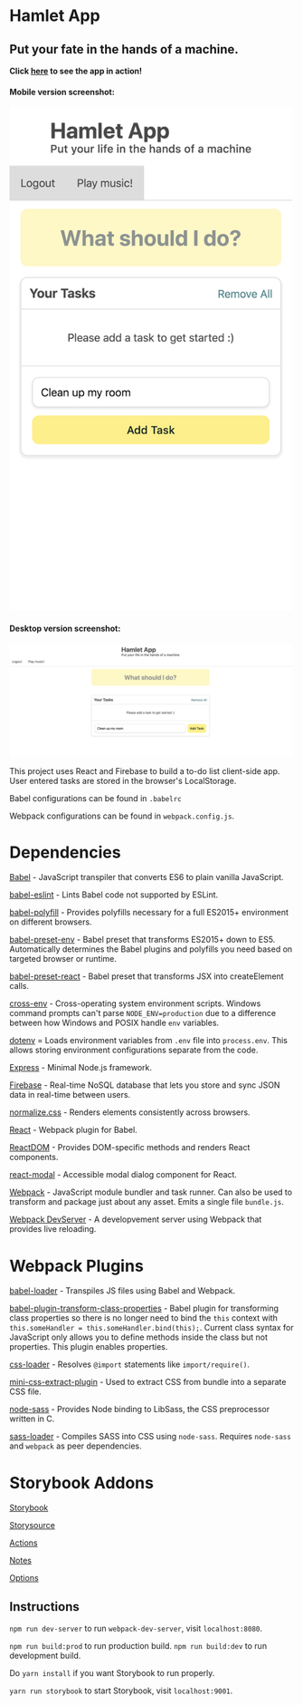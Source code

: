 # Hamlet App
## Put your fate in the hands of a machine.

**Click [here](https://hamlet-app.herokuapp.com/) to see the app in action!**

#### Mobile version screenshot:

<img src="./screenshots/mobile-screenshot.png" width=500>

#### Desktop version screenshot:

<img src="./screenshots/desktop-screenshot.png" width=500>

This project uses React and Firebase to build a to-do list client-side app. User entered tasks are stored in the browser's LocalStorage.

Babel configurations can be found in `.babelrc`

Webpack configurations can be found in `webpack.config.js`.


# Dependencies

[Babel](https://babeljs.io/) - JavaScript transpiler that converts ES6 to plain vanilla JavaScript.

[babel-eslint](https://github.com/babel/babel-eslint) - Lints Babel code not supported by ESLint.

[babel-polyfill](https://babeljs.io/docs/en/babel-polyfill.html) - Provides polyfills necessary for a full ES2015+ environment on different browsers.

[babel-preset-env](https://github.com/babel/babel/tree/master/packages/babel-preset-env) - Babel preset that transforms ES2015+ down to ES5. Automatically determines the Babel plugins and polyfills you need based on targeted browser or runtime.

[babel-preset-react](https://babeljs.io/docs/plugins/preset-react/) - Babel preset that transforms JSX into createElement calls.

[cross-env](https://github.com/kentcdodds/cross-env) - Cross-operating system environment scripts. Windows command prompts can't parse `NODE_ENV=production` due to a difference between how Windows and POSIX handle `env` variables.

[dotenv](https://github.com/motdotla/dotenv) = Loads environment variables from `.env` file into `process.env`. This allows storing environment configurations separate from the code.

[Express](https://expressjs.com/) - Minimal Node.js framework.

[Firebase](https://firebase.google.com/) - Real-time NoSQL database that lets you store and sync JSON data in real-time between users. 

[normalize.css](http://necolas.github.io/normalize.css/) - Renders elements consistently across browsers.

[React](https://reactjs.org/) - Webpack plugin for Babel.

[ReactDOM](https://reactjs.org/docs/react-dom.html) - Provides DOM-specific methods and renders React components.

[react-modal](https://github.com/reactjs/react-modal) - Accessible modal dialog component for React.

[Webpack](https://webpack.js.org/concepts/) - JavaScript module bundler and task runner. Can also be used to transform and package just about any asset. Emits a single file `bundle.js`.

[Webpack DevServer](https://webpack.js.org/configuration/dev-server/) - A developvement server using Webpack that provides live reloading.


# Webpack Plugins
[babel-loader](https://github.com/babel/babel-loader) - Transpiles JS files using Babel and Webpack.

[babel-plugin-transform-class-properties](https://babeljs.io/docs/plugins/transform-class-properties/) - Babel plugin for transforming class properties so there is no longer need to bind the `this` context with `this.someHandler = this.someHandler.bind(this);`. Current class syntax for JavaScript only allows you to define methods inside the class but not properties. This plugin enables properties.

[css-loader](https://github.com/webpack-contrib/css-loader) - Resolves `@import` statements like `import/require()`.

[mini-css-extract-plugin](https://github.com/webpack-contrib/mini-css-extract-plugin) - Used to extract CSS from bundle into a separate CSS file.

[node-sass](https://github.com/sass/node-sass) - Provides Node binding to LibSass, the CSS preprocessor written in C. 

[sass-loader](https://github.com/webpack-contrib/sass-loader) - Compiles SASS into CSS using `node-sass`. Requires `node-sass` and `webpack` as peer dependencies.


# Storybook Addons

[Storybook](https://storybook.js.org/basics/guide-react/)

[Storysource](https://github.com/storybooks/storybook/blob/master/addons/storysource/README.md)

[Actions](https://github.com/storybooks/storybook/tree/master/addons/actions)

[Notes](https://github.com/storybooks/storybook/tree/master/addons/notes)

[Options](https://github.com/storybooks/storybook/tree/master/addons/options)

## Instructions
`npm run dev-server` to run `webpack-dev-server`, visit `localhost:8080`.

`npm run build:prod` to run production build.
`npm run build:dev` to run development build.

Do `yarn install` if you want Storybook to run properly.

`yarn run storybook` to start Storybook, visit `localhost:9001`.